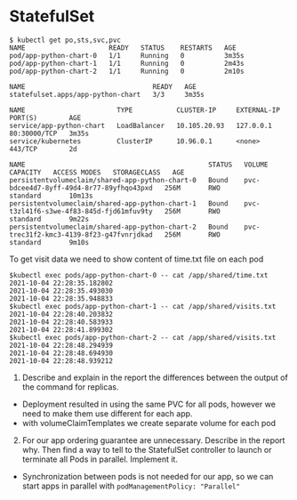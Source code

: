 # StatefulSet

 ```shell
$ kubectl get po,sts,svc,pvc
NAME                     READY   STATUS    RESTARTS   AGE
pod/app-python-chart-0   1/1     Running   0          3m35s
pod/app-python-chart-1   1/1     Running   0          2m43s
pod/app-python-chart-2   1/1     Running   0          2m10s

NAME                                READY   AGE
statefulset.apps/app-python-chart   3/3     3m35s

NAME                       TYPE           CLUSTER-IP     EXTERNAL-IP   PORT(S)        AGE
service/app-python-chart   LoadBalancer   10.105.20.93   127.0.0.1     80:30000/TCP   3m35s
service/kubernetes         ClusterIP      10.96.0.1      <none>        443/TCP        2d

NAME                                              STATUS   VOLUME                                     CAPACITY   ACCESS MODES   STORAGECLASS   AGE
persistentvolumeclaim/shared-app-python-chart-0   Bound    pvc-bdcee4d7-8yff-49d4-8r77-89yfhqo43pxd   256M       RWO            standard       10m13s
persistentvolumeclaim/shared-app-python-chart-1   Bound    pvc-t3zl41f6-s3we-4f83-845d-fjd61mfuv9ty   256M       RWO            standard       9m22s
persistentvolumeclaim/shared-app-python-chart-2   Bound    pvc-trec31f2-kmc3-4139-8f23-g47fvnrjdkad   256M       RWO            standard       9m10s
 ```

To get visit data we need to show content of time.txt file on each pod

 ```shell
$kubectl exec pods/app-python-chart-0 -- cat /app/shared/time.txt
2021-10-04 22:28:35.182802
2021-10-04 22:28:35.493030
2021-10-04 22:28:35.948833
$kubectl exec pods/app-python-chart-1 -- cat /app/shared/visits.txt
2021-10-04 22:28:40.203832
2021-10-04 22:28:40.583933
2021-10-04 22:28:41.899302
$kubectl exec pods/app-python-chart-2 -- cat /app/shared/visits.txt
2021-10-04 22:28:48.294939
2021-10-04 22:28:48.694930
2021-10-04 22:28:48.939212
 ```
1. Describe and explain in the report the differences between the output of the command for
replicas.
- Deployment resulted in using the same PVC for all pods, however we need to make them use different for each app.
- with volumeClaimTemplates we create separate volume for each pod

2. For our app ordering guarantee are unnecessary. Describe in the report why. Then find a way to tell to
the StatefulSet controller to launch or terminate all Pods in parallel. Implement it.
- Synchronization between pods is not needed for our app, so we can start apps in parallel with `podManagementPolicy: "Parallel"`

